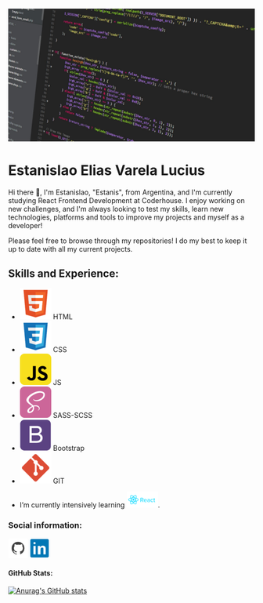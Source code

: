 ![Frontend React JS Developer](https://github.com/EstanisEVL/EstanisEVL/blob/master/aboutme-banner.jpg)

# Estanislao Elias Varela Lucius
Hi there 👋, I'm Estanislao, "Estanis", from Argentina, and I'm currently studying React Frontend Development at Coderhouse. I enjoy working on new challenges, and I'm always looking to test my skills, learn new technologies, platforms and tools to improve my projects and myself as a developer!

Please feel free to browse through my repositories! I do my best to keep it up to date with all my current projects.

## Skills and Experience:

* ![HTML](https://github.com/EstanisEVL/EstanisEVL/blob/master/html.png) HTML
* ![CSS](https://github.com/EstanisEVL/EstanisEVL/blob/master/css.png) CSS
* ![JavaScript](https://github.com/EstanisEVL/EstanisEVL/blob/master/javascript.png) JS
* ![SASS/SCSS](https://github.com/EstanisEVL/EstanisEVL/blob/master/sass.png) SASS-SCSS
* ![Bootstrap](https://github.com/EstanisEVL/EstanisEVL/blob/master/bootstrap.png) Bootstrap
* ![GIT](https://github.com/EstanisEVL/EstanisEVL/blob/master/git.png) GIT

- I’m currently intensively learning ![ReactJS](https://github.com/EstanisEVL/EstanisEVL/blob/master/ReactJS.png).

### Social information:
[<img src='https://github.com/EstanisEVL/EstanisEVL/blob/master/github.png' alt='github' height='40'>](https://github.com/EstanisEVL)  [<img src='https://github.com/EstanisEVL/EstanisEVL/blob/master/LinkedIn.png' alt='linkedin' height='40'>](https://www.linkedin.com/in/estanislao-elias-varela-lucius-developer/)  

#### GitHub Stats:
[![Anurag's GitHub stats](https://github-readme-stats.vercel.app/api?username=EstanisEVL)](https://github.com/anuraghazra/github-readme-stats)
